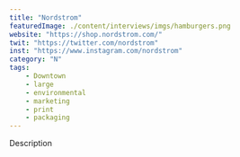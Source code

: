 ```yaml
---
title: "Nordstrom"
featuredImage: ./content/interviews/imgs/hamburgers.png
website: "https://shop.nordstrom.com/"
twit: "https://twitter.com/nordstrom"
inst: "https://www.instagram.com/nordstrom"
category: "N"
tags:
    - Downtown
    - large
    - environmental
    - marketing
    - print
    - packaging
---
```


Description
